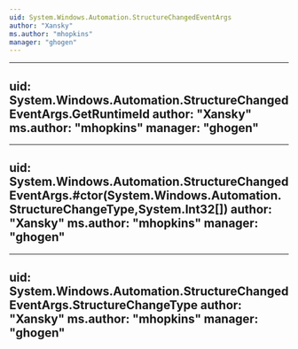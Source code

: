 ```yaml
---
uid: System.Windows.Automation.StructureChangedEventArgs
author: "Xansky"
ms.author: "mhopkins"
manager: "ghogen"
---
```


---
uid: System.Windows.Automation.StructureChangedEventArgs.GetRuntimeId
author: "Xansky"
ms.author: "mhopkins"
manager: "ghogen"
---

---
uid: System.Windows.Automation.StructureChangedEventArgs.#ctor(System.Windows.Automation.StructureChangeType,System.Int32[])
author: "Xansky"
ms.author: "mhopkins"
manager: "ghogen"
---

---
uid: System.Windows.Automation.StructureChangedEventArgs.StructureChangeType
author: "Xansky"
ms.author: "mhopkins"
manager: "ghogen"
---
